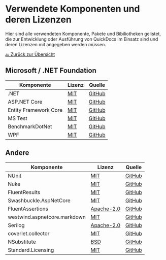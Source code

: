 # Verwendete Komponenten und deren Lizenzen

Hier sind alle verwendeten Komponente, Pakete und Bibiliotheken gelistet, die zur Entwicklung oder Ausführung von QuickDocs im Einsatz sind und deren Lizenzen mit angegeben werden müssen.

[🔙 Zurück zur Übersicht](_toc.md)

## Microsoft / .NET Foundation

| Komponente            | Lizenz                                    | Quelle                                              |
| --------------------- | ----------------------------------------- | --------------------------------------------------- |
| .NET                  | [MIT](licenses/dotnet.txt)                | [GitHub](https://github.com/microsoft/dotnet)       |
| ASP\.NET Core         | [MIT](licenses/asp-dotnet-core.txt)       | [GitHub](https://github.com/dotnet/aspnetcore)      |
| Entity Framework Core | [MIT](licenses/entity-framework-core.txt) | [GitHub](https://github.com/dotnet/efcore)          |
| MS Test               | [MIT](licenses/ms-test.txt)               | [GitHub](https://github.com/microsoft/testfx)       |
| BenchmarkDotNet       | [MIT](licenses/benchmark-dotnet.txt)      | [GitHub](https://github.com/dotnet/BenchmarkDotNet) |
| WPF                   | [MIT](licenses/wpf.txt)                   | [GitHub](https://github.com/dotnet/wpf)             |

## Andere

| Komponente                   | Lizenz                                           | Quelle                                                               |
| ---------------------------- | ------------------------------------------------ | -------------------------------------------------------------------- |
| NUnit                        | [MIT](licenses/n-unit.txt)                       | [GitHub](https://github.com/nunit/nunit)                             |
| Nuke                         | [MIT](licenses/nuke.txt)                         | [GitHub](https://github.com/nuke-build/nuke)                         |
| FluentResults                | [MIT](licenses/fluent-results.txt)               | [GitHub](https://github.com/altmann/FluentResults)                   |
| Swashbuckle.AspNetCore       | [MIT](licenses/swashbuckle-aspnetcore.txt)       | [GitHub](https://github.com/domaindrivendev/Swashbuckle.AspNetCore)  |
| FluentAssertions             | [Apache-2.0](licenses/fluent-assertions.txt)     | [GitHub](https://github.com/fluentassertions/fluentassertions)       |
| westwind.aspnetcore.markdown | [MIT](licenses/westwind-aspnetcore-markdown.txt) | [GitHub](https://github.com/RickStrahl/Westwind.AspNetCore.Markdown) |
| Serilog                      | [Apache-2.0](licenses/serilog.txt)               | [GitHub](https://github.com/serilog/serilog)                         |
| coverlet.collector           | [MIT](licenses/coverlet-collector.txt)           | [GitHub](https://github.com/coverlet-coverage/coverlet)              |
| NSubstitute                  | [BSD](licenses/n-substitute.txt)                 | [GitHub](https://github.com/nsubstitute/NSubstitute)                 |
| Standard.Licensing           | [MIT](licenses/standard-licensing.txt)           | [GitHub](https://github.com/junian/Standard.Licensing)               |
